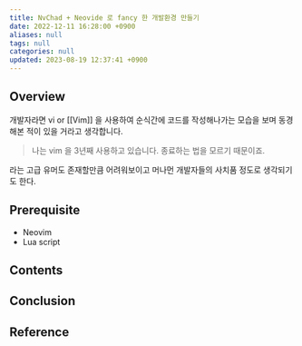 ```yaml
---
title: NvChad + Neovide 로 fancy 한 개발환경 만들기
date: 2022-12-11 16:28:00 +0900
aliases: null
tags: null
categories: null
updated: 2023-08-19 12:37:41 +0900
---
```


## Overview

개발자라면 vi or [[Vim]] 을 사용하여 순식간에 코드를 작성해나가는 모습을 보며 동경해본 적이 있을 거라고 생각합니다.

> 나는 vim 을 3년째 사용하고 있습니다. 종료하는 법을 모르기 때문이죠.

라는 고급 유머도 존재할만큼 어려워보이고 머나먼 개발자들의 사치품 정도로 생각되기도 한다.

## Prerequisite

- Neovim
- Lua script

## Contents

## Conclusion

## Reference

